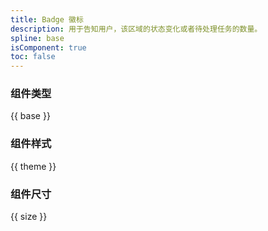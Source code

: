 ```yaml
---
title: Badge 徽标
description: 用于告知用户，该区域的状态变化或者待处理任务的数量。
spline: base
isComponent: true
toc: false
---
```


### 组件类型

{{ base }}

### 组件样式

{{ theme }}

### 组件尺寸

{{ size }}